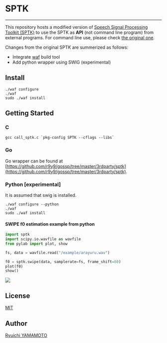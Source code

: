# SPTK
-----------------

This repository hosts a modified version of [Speech Signal Processing Toolkit (SPTK)](http://sp-tk.sourceforge.net/) to use the SPTK as **API** (not command line program) from external programs. For command line use, please check [the original one](http://sp-tk.sourceforge.net/).

Changes from the original SPTK are summerized as follows:

- Integrate [waf]((https://code.google.com/p/waf/)) build tool
- Add python wrapper using SWIG (experimental)

## Install

    ./waf configure
    ./waf
    sudo ./waf install
    
## Getting Started

### C

    gcc call_sptk.c `pkg-config SPTK --cflags --libs`
    
### Go

Go wrapper can be found at [https://github.com/r9y9/gossp/tree/master/3rdparty/sptk](https://github.com/r9y9/gossp/tree/master/3rdparty/sptk).

### Python [experimental]

It is assumed that swig is installed.

    ./waf configure --python
    ./waf
    sudo ./waf install

#### SWIPE f0 estimation example from python

```python
import sptk
import scipy.io.wavfile as wavfile
from pylab import plot, show

fs, data = wavfile.read("/example/arayuru.wav")

f0 = sptk.swipe(data, samplerate=fs, frame_shift=80)
plot(f0)
show()
```

![](http://r9y9.github.io/images/arayuru_f0.png)
	 
## License

[MIT](./LICENSE)

## Author

[Ryuichi YAMAMOTO](https://github.com/r9y9)